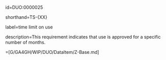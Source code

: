 id=DUO:0000025

shorthand=TS-{XX}

label=time limit on use

description=This requirement indicates that use is approved for a specific number of months.

=[G/GA4GH/WIP/DUO/DataItem/Z-Base.md]
